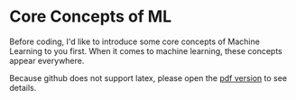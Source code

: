 # Core Concepts of ML



Before coding, I'd like to introduce some core concepts of Machine Learning to you first. When it comes to machine learning, these concepts appear everywhere. 

Because github does not support latex, please open the [pdf version](https://github.com/Hongyu-Li/machine-learning-from-scratch/blob/master/01-Core-Concepts/Core%20Concepts%20of%20ML.pdf) to see details. 
